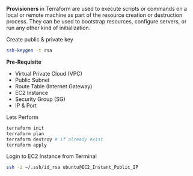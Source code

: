 **Provisioners** in Terraform are used to execute scripts or commands on a local or remote machine as part of the resource creation or destruction process. They can be used to bootstrap resources, configure servers, or run any other kind of initialization.

Create public & private key
```bash
ssh-keygen -t rsa
```
**Pre-Requisite**
- Virtual Private Cloud (VPC)
- Public Subnet
- Route Table (Internet Gateway)
- EC2 Instance
- Security Group (SG)
- IP & Port

Lets Perform
```bash
terraform init
terraform plan
terraform destroy # if already exist
terraform apply
```

Login to EC2 Instance from Terminal
```bash
ssh -i ~/.ssh/id_rsa ubuntu@EC2_Instant_Public_IP
```